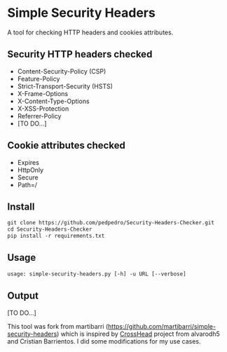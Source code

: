 # Simple Security Headers

A tool for checking HTTP headers and cookies attributes.

## Security HTTP headers checked
- Content-Security-Policy (CSP)
- Feature-Policy
- Strict-Transport-Security (HSTS)
- X-Frame-Options
- X-Content-Type-Options
- X-XSS-Protection
- Referrer-Policy
- [TO DO...]

## Cookie attributes checked
- Expires
- HttpOnly
- Secure
- Path=/

## Install

```txt
git clone https://github.com/pedpedro/Security-Headers-Checker.git
cd Security-Headers-Checker
pip install -r requirements.txt
```

## Usage

```txt
usage: simple-security-headers.py [-h] -u URL [--verbose]
```

## Output 

[TO DO...]


This tool was fork from martibarri (https://github.com/martibarri/simple-security-headers) which is inspired by [CrossHead](https://github.com/alvarodh5/CrossHead) project from alvarodh5 and Cristian Barrientos. I did some modifications for my use cases.
